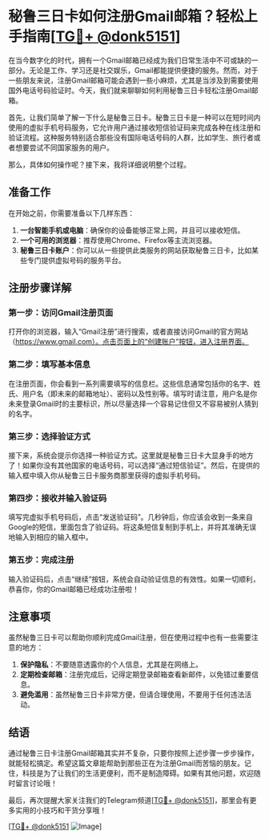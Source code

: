 # 秘鲁三日卡如何注册Gmail邮箱？轻松上手指南[[TG💪+ @donk5151](https://t.me/s/donk5151)]

在当今数字化的时代，拥有一个Gmail邮箱已经成为我们日常生活中不可或缺的一部分。无论是工作、学习还是社交娱乐，Gmail都能提供便捷的服务。然而，对于一些朋友来说，注册Gmail邮箱可能会遇到一些小麻烦，尤其是当涉及到需要使用国外电话号码验证时。今天，我们就来聊聊如何利用秘鲁三日卡轻松注册Gmail邮箱。

首先，让我们简单了解一下什么是秘鲁三日卡。秘鲁三日卡是一种可以在短时间内使用的虚拟手机号码服务，它允许用户通过接收短信验证码来完成各种在线注册和验证流程。这种服务特别适合那些没有国际电话号码的人群，比如学生、旅行者或者想要尝试不同国家服务的用户。

那么，具体如何操作呢？接下来，我将详细说明整个过程。

## 准备工作

在开始之前，你需要准备以下几样东西：

1. **一台智能手机或电脑**：确保你的设备能够正常上网，并且可以接收短信。
2. **一个可用的浏览器**：推荐使用Chrome、Firefox等主流浏览器。
3. **秘鲁三日卡账户**：你可以从一些提供此类服务的网站获取秘鲁三日卡，比如某些专门提供虚拟号码的服务平台。

## 注册步骤详解

### 第一步：访问Gmail注册页面

打开你的浏览器，输入“Gmail注册”进行搜索，或者直接访问Gmail的官方网站（https://www.gmail.com）。点击页面上的“创建账户”按钮，进入注册界面。

### 第二步：填写基本信息

在注册页面，你会看到一系列需要填写的信息栏。这些信息通常包括你的名字、姓氏、用户名（即未来的邮箱地址）、密码以及性别等。填写时请注意，用户名是你未来登录Gmail时的主要标识，所以尽量选择一个容易记住但又不容易被别人猜到的名字。

### 第三步：选择验证方式

接下来，系统会提示你选择一种验证方式。这里就是秘鲁三日卡大显身手的地方了！如果你没有其他国家的电话号码，可以选择“通过短信验证”。然后，在提供的输入框中填入你从秘鲁三日卡服务商那里获得的虚拟手机号码。

### 第四步：接收并输入验证码

填写完虚拟手机号码后，点击“发送验证码”。几秒钟后，你应该会收到一条来自Google的短信，里面包含了验证码。将这条短信复制到手机上，并将其准确无误地输入到相应的输入框中。

### 第五步：完成注册

输入验证码后，点击“继续”按钮，系统会自动验证信息的有效性。如果一切顺利，恭喜你，你的Gmail邮箱已经成功注册啦！

## 注意事项

虽然秘鲁三日卡可以帮助你顺利完成Gmail注册，但在使用过程中也有一些需要注意的地方：

1. **保护隐私**：不要随意透露你的个人信息，尤其是在网络上。
2. **定期检查邮箱**：注册完成后，记得定期登录邮箱查看新邮件，以免错过重要信息。
3. **避免滥用**：虽然秘鲁三日卡非常方便，但请合理使用，不要用于任何违法活动。

## 结语

通过秘鲁三日卡注册Gmail邮箱其实并不复杂，只要你按照上述步骤一步步操作，就能轻松搞定。希望这篇文章能帮助到那些正在为注册Gmail而苦恼的朋友。记住，科技是为了让我们的生活更便利，而不是制造障碍。如果有其他问题，欢迎随时留言讨论哦！

最后，再次提醒大家关注我们的Telegram频道[[TG💪+ @donk5151](https://t.me/s/donk5151)]，那里会有更多实用的小技巧和干货分享哦！

[[TG💪+ @donk5151](https://t.me/s/donk5151) ![Image](https://i.postimg.cc/rwNCRYN7/Snipaste-2025-04-30-17-27-05.png)]